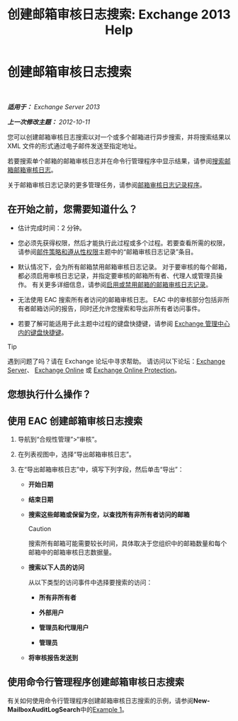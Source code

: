 ﻿---
title: '创建邮箱审核日志搜索: Exchange 2013 Help'
TOCTitle: 创建邮箱审核日志搜索
ms:assetid: 48ba22cf-b1f2-4dbc-98fc-fed22d97db14
ms:mtpsurl: https://technet.microsoft.com/zh-cn/library/Ff461929(v=EXCHG.150)
ms:contentKeyID: 50490472
ms.date: 01/28/2018
mtps_version: v=EXCHG.150
ms.translationtype: HT
---

# 创建邮箱审核日志搜索

 

_**适用于：** Exchange Server 2013_

_**上一次修改主题：** 2012-10-11_

您可以创建邮箱审核日志搜索以对一个或多个邮箱进行异步搜索，并将搜索结果以 XML 文件的形式通过电子邮件发送至指定地址。

若要搜索单个邮箱的邮箱审核日志并在命令行管理程序中显示结果，请参阅[搜索邮箱邮箱审核日志](search-the-mailbox-audit-log-for-a-mailbox-exchange-2013-help.md)。

关于邮箱审核日志记录的更多管理任务，请参阅[邮箱审核日志记录程序](mailbox-audit-logging-procedures-exchange-2013-help.md)。

## 在开始之前，您需要知道什么？

  - 估计完成时间：2 分钟。

  - 您必须先获得权限，然后才能执行此过程或多个过程。若要查看所需的权限，请参阅[邮件策略和遵从性权限](messaging-policy-and-compliance-permissions-exchange-2013-help.md)主题中的“邮箱审核日志记录”条目。

  - 默认情况下，会为所有邮箱禁用邮箱审核日志记录。 对于要审核的每个邮箱，都必须启用审核日志记录，并指定要审核的邮箱所有者、代理人或管理员操作。 有关更多详细信息，请参阅[启用或禁用邮箱的邮箱审核日志记录](enable-or-disable-mailbox-audit-logging-for-a-mailbox-exchange-2013-help.md)。

  - 无法使用 EAC 搜索所有者访问的邮箱审核日志。 EAC 中的审核部分包括非所有者邮箱访问的报告，同时还允许您搜索和导出非所有者访问事件。

  - 若要了解可能适用于此主题中过程的键盘快捷键，请参阅 [Exchange 管理中心内的键盘快捷键](keyboard-shortcuts-in-the-exchange-admin-center-exchange-online-protection-help.md)。

> [!TIP]  
> 遇到问题了吗？请在 Exchange 论坛中寻求帮助。 请访问以下论坛：<a href="https://go.microsoft.com/fwlink/p/?linkid=60612">Exchange Server</a>、 <a href="https://go.microsoft.com/fwlink/p/?linkid=267542">Exchange Online</a> 或 <a href="https://go.microsoft.com/fwlink/p/?linkid=285351">Exchange Online Protection</a>。


## 您想执行什么操作？

## 使用 EAC 创建邮箱审核日志搜索

1.  导航到“合规性管理”\>“审核”。

2.  在列表视图中，选择“导出邮箱审核日志”。

3.  在“导出邮箱审核日志”中，填写下列字段，然后单击“导出”：
    
      - **开始日期**
    
      - **结束日期**
    
      - **搜索这些邮箱或保留为空，以查找所有非所有者访问的邮箱**
        
        > [!CAUTION]  
        > 搜索所有邮箱可能需要较长时间，具体取决于您组织中的邮箱数量和每个邮箱中的邮箱审核日志数据量。
    
      - **搜索以下人员的访问**
        
        从以下类型的访问事件中选择要搜索的访问：
        
          - **所有非所有者**
        
          - **外部用户**
        
          - **管理员和代理用户**
        
          - **管理员**
    
      - **将审核报告发送到**

## 使用命令行管理程序创建邮箱审核日志搜索

有关如何使用命令行管理程序创建邮箱审核日志搜索的示例，请参阅**New-MailboxAuditLogSearch**中的[Example 1](https://technet.microsoft.com/zh-cn/95365cab-bbb2-4a64-8e8f-1c89fa9e0352\(exchg.150\)#example1)。


